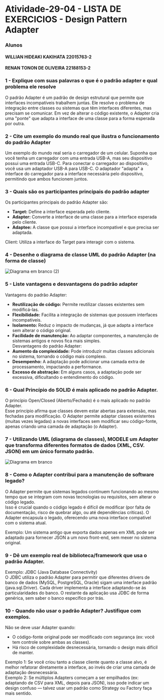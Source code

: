 # Atividade-29-04 - LISTA DE EXERCICIOS - Design Pattern Adapter

### Alunos
#### WILLIAN HIDEAKI KAKIHATA 22015763-2
#### RENAN TONON DE OLIVEIRA 22188153-2

 ### 1  - Explique com suas palavras o que é o padrão adapter e qual problema ele resolve
O padrão Adapter é um padrão de design estrutural que permite que interfaces incompatíveis trabalhem juntas. Ele resolve o problema de integração entre classes ou sistemas que têm interfaces diferentes, mas precisam se comunicar. Em vez de alterar o código existente, o Adapter cria uma "ponte" que adapta a interface de uma classe para a forma esperada por outra.

 ### 2  - Cite um exemplo do mundo real que ilustra o funcionamento do padrão Adapter
Um exemplo do mundo real seria o carregador de um celular. Suponha que você tenha um carregador com uma entrada USB-A, mas seu dispositivo possui uma entrada USB-C. Para conectar o carregador ao dispositivo, você usa um adaptador USB-A para USB-C. O adaptador "adapta" a interface do carregador para a interface necessária pelo dispositivo, permitindo que ambos funcionem juntos.

 ### 3 - Quais são os participantes principais do padrão adapter
Os participantes principais do padrão Adapter são:
- **Target:** Define a interface esperada pelo cliente.
- **Adapter:** Converte a interface de uma classe para a interface esperada pelo cliente.
- **Adaptee:** A classe que possui a interface incompatível e que precisa ser adaptada.

Client: Utiliza a interface do Target para interagir com o sistema.

 ### 4 - Desenhe o diagrama de classe UML do padrão Adapter (na forma de classe)
![Diagrama em branco (2)](https://github.com/user-attachments/assets/3460ccea-d4cc-46a0-9ec4-205fd0a4a2df)


 ### 5 - Liste vantagens e desvantagens do padrão adapter
Vantagens do padrão Adapter:  
- **Reutilização de código:** Permite reutilizar classes existentes sem modificá-las.  
- **Flexibilidade:** Facilita a integração de sistemas que possuem interfaces incompatíveis.  
- **Isolamento:** Reduz o impacto de mudanças, já que adapta a interface sem alterar o código original.  
- **Facilidade de manutenção:** Ao adaptar componentes, a manutenção de sistemas antigos e novos fica mais simples.  
Desvantagens do padrão Adapter:
- **Aumento da complexidade:** Pode introduzir muitas classes adicionais no sistema, tornando o código mais complexo.
- **Desempenho:** A adaptação pode adicionar uma camada extra de processamento, impactando a performance.
- **Excesso de abstração:** Em alguns casos, a adaptação pode ser excessiva, dificultando o entendimento do código.
  
 ### 6  - Qual Princípio do SOLID é mais aplicado no padrão Adapter.  
O princípio Open/Closed (Aberto/Fechado) é o mais aplicado no padrão Adapter.  
Esse princípio afirma que classes devem estar abertas para extensão, mas fechadas para modificação. O Adapter permite adaptar classes existentes (muitas vezes legadas) a novas interfaces sem modificar seu código-fonte, apenas criando uma camada de adaptação (o Adapter).

 ### 7  - Utilizando UML (diagrama de classes), **MODELE** um Adapter que transforma diferentes formatos de dados (XML, CSV. JSON)  em um único formato padrão.  
 ![Diagrama em branco](https://github.com/user-attachments/assets/1d481c97-3aa7-41c6-9bb0-5d1ec0d14c70)

 ### 8  - Como o Adapter contribui para a manutenção de software legado?  
 O Adapter permite que sistemas legados continuem funcionando ao mesmo tempo que se integram com novas tecnologias ou requisitos, sem alterar o código legado.  
Isso é crucial quando o código legado é difícil de modificar (por falta de documentação, risco de quebrar algo, ou até dependências críticas). O Adapter encapsula o legado, oferecendo uma nova interface compatível com o sistema atual.

Exemplo: Um sistema antigo que exporta dados apenas em XML pode ser adaptado para fornecer JSON a um novo front-end, sem mexer no sistema original.
 ### 9  - Dê um exemplo real de biblioteca/framework que usa o padrão Adapter.
Exemplo: JDBC (Java Database Connectivity)  
O JDBC utiliza o padrão Adapter para permitir que diferentes drivers de banco de dados (MySQL, PostgreSQL, Oracle) sigam uma interface padrão (java.sql.Driver).
Cada driver implementa a interface adaptando-se às particularidades do banco. O restante da aplicação usa JDBC de forma genérica, sem saber o banco específico por trás.  

 ### 10 - Quando **não** usar o padrão Adapter? Justifique com exemplos. 
 Não se deve usar Adapter quando:  
- O código-fonte original pode ser modificado com segurança (ex: você tem controle sobre ambas as classes).
- Há risco de complexidade desnecessária, tornando o design mais difícil de manter.

Exemplo 1: Se você criou tanto a classe cliente quanto a classe alvo, é melhor refatorar diretamente a interface, ao invés de criar uma camada de adaptação desnecessária.  
Exemplo 2: Se múltiplos Adapters começam a ser empilhados (ex: adaptando de CSV para XML, depois para JSON), isso pode indicar um design confuso — talvez usar um padrão como Strategy ou Factory faça mais sentido.  

